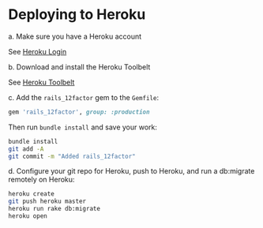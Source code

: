 # Deploying to Heroku

a. Make sure you have a Heroku account

See [Heroku Login](https://signup.heroku.com/login)

b. Download and install the Heroku Toolbelt

See [Heroku Toolbelt](https://toolbelt.heroku.com/)

c. Add the `rails_12factor` gem to the `Gemfile`:

```ruby
gem 'rails_12factor', group: :production
```

Then run `bundle install` and save your work:

```bash
bundle install
git add -A
git commit -m "Added rails_12factor"
```

d. Configure your git repo for Heroku, push to Heroku, and run a db:migrate remotely on Heroku:

```bash
heroku create
git push heroku master
heroku run rake db:migrate
heroku open
```
